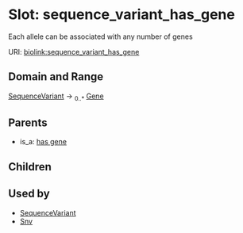 
# Slot: sequence_variant_has_gene


Each allele can be associated with any number of genes

URI: [biolink:sequence_variant_has_gene](https://w3id.org/biolink/vocab/sequence_variant_has_gene)


## Domain and Range

[SequenceVariant](SequenceVariant.md) ->  <sub>0..*</sub>
 [Gene](Gene.md)

## Parents

 *  is_a: [has gene](has_gene.md)

## Children


## Used by

 * [SequenceVariant](SequenceVariant.md)
 * [Snv](Snv.md)
